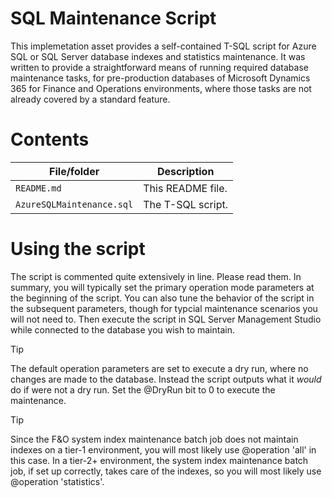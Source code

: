 <!--
---
page_type: sample
languages:
- tsql
products:
- sql-server
- azure-sql-database
description: "SQL Maintenance script"
urlFragment: "d365fo-sql-maint"
---
-->
# SQL Maintenance Script

This implemetation asset provides a self-contained T-SQL script for Azure SQL or SQL Server database indexes and statistics maintenance. It was written to provide a straightforward means of running required database maintenance tasks, for pre-production databases of Microsoft Dynamics 365 for Finance and Operations environments, where those tasks are not already covered by a standard feature.

# Contents
| File/folder | Description |
|-------------|-------------|
| `README.md` | This README file. |
| `AzureSQLMaintenance.sql` | The T-SQL script. |

# Using the script
The script is commented quite extensively in line. Please read them. In summary, you will typically set the primary operation mode parameters at the beginning of the script. You can also tune the behavior of the script in the subsequent parameters, though for typcial maintenance scenarios you will not need to. Then execute the script in SQL Server Management Studio while connected to the database you wish to maintain.

> [!TIP]
> The default operation parameters are set to execute a dry run, where no changes are made to the database. Instead the script outputs what it *would* do if were not a dry run. Set the @DryRun bit to 0 to execute the maintenance.

> [!TIP]
> Since the F&O system index maintenance batch job does not maintain indexes on a tier-1 environment, you will most likely use @operation 'all' in this case. In a tier-2+ environment, the system index maintenance batch job, if set up correctly, takes care of the indexes, so you will most likely use @operation 'statistics'.

